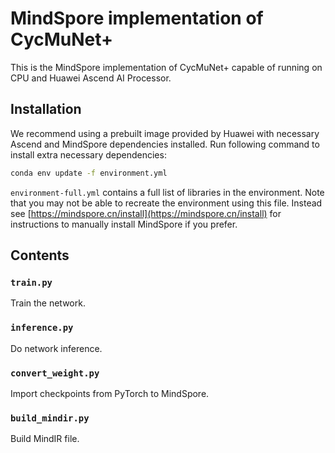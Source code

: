 # MindSpore implementation of CycMuNet+

This is the MindSpore implementation of CycMuNet+ capable of running on CPU and
Huawei Ascend AI Processor.

## Installation

We recommend using a prebuilt image provided by Huawei  with necessary Ascend
and MindSpore dependencies installed. Run following command to install extra
necessary dependencies:

```bash
conda env update -f environment.yml
```

`environment-full.yml` contains a full list of libraries in the environment.
Note that you may not be able to recreate the environment using this file.
Instead see [https://mindspore.cn/install](https://mindspore.cn/install) for
instructions to manually install MindSpore if you prefer.

## Contents

### `train.py`

Train the network.

### `inference.py`

Do network inference.

### `convert_weight.py`

Import checkpoints from PyTorch to MindSpore.

### `build_mindir.py`

Build MindIR file.
